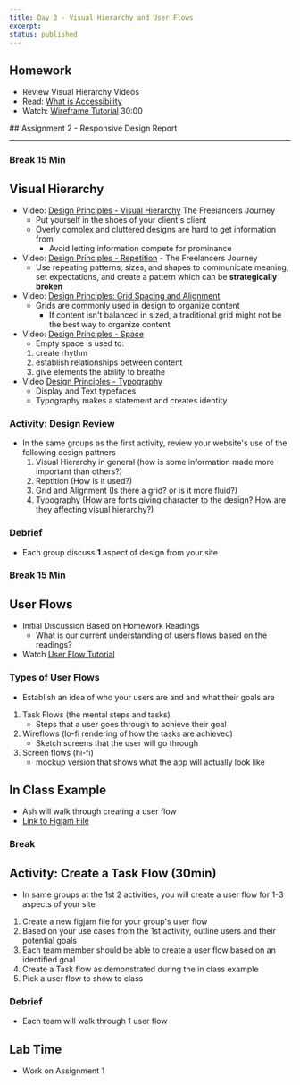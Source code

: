 ```yaml
---
title: Day 3 - Visual Hierarchy and User Flows
excerpt:
status: published
---
```


<script>

	import Homework from "$lib/components/Homework.svelte";
	import LessonPlan from "$lib/components/LessonPlan.svelte";
	import LabTime from "$lib/components/LabTime.svelte";

</script>

<HomeWork>

## Homework

- Review Visual Hierarchy Videos
- Read: [What is Accessibility](https://developer.mozilla.org/en-US/docs/Learn/Accessibility/What_is_accessibility)
- Watch: [Wireframe Tutorial](https://www.youtube.com/watch?v=pN92rnO_n5U) 30:00

</HomeWork>

<LessonPlan>
## Assignment 2 - Responsive Design Report

---

### Break 15 Min

## Visual Hierarchy

- Video: [Design Principles - Visual Hierarchy](https://www.youtube.com/watch?v=qZWDJqY27bw) The Freelancers Journey
  - Put yourself in the shoes of your client's client
  - Overly complex and cluttered designs are hard to get information from
    - Avoid letting information compete for prominance
- Video: [Design Principles - Repetition](https://www.youtube.com/watch?v=8zhhc5pzE9Y) - The Freelancers Journey
  - Use repeating patterns, sizes, and shapes to communicate meaning, set expectations, and create a pattern which can be **strategically broken**
- Video: [Design Principles: Grid Spacing and Alignment](https://www.youtube.com/watch?v=9QRIjnMEXw8)
  - Grids are commonly used in design to organize content
    - If content isn't balanced in sized, a traditional grid might not be the best way to organize content
- Video: [Design Principles - Space](https://www.youtube.com/watch?v=3dESVj7-XzI)
  - Empty space is used to:
  1. create rhythm
  2. establish relationships between content
  3. give elements the ability to breathe
- Video [Design Principles - Typography](https://www.youtube.com/watch?v=yom0nogFN3k)
  - Display and Text typefaces
  - Typography makes a statement and creates identity

### Activity: Design Review

- In the same groups as the first activity, review your website's use of the following design pattners
  1. Visual Hierarchy in general (how is some information made more important than others?)
  2. Reptition (How is it used?)
  3. Grid and Alignment (Is there a grid? or is it more fluid?)
  4. Typography (How are fonts giving character to the design? How are they affecting visual hierarchy?)

### Debrief

- Each group discuss **1** aspect of design from your site

### Break 15 Min

## User Flows

- Initial Discussion Based on Homework Readings
  - What is our current understanding of users flows based on the readings?
- Watch [User Flow Tutorial](https://www.youtube.com/watch?v=TIV1y11xz7k)

### Types of User Flows

- Establish an idea of who your users are and and what their goals are

1. Task Flows (the mental steps and tasks)
   - Steps that a user goes through to achieve their goal
2. Wireflows (lo-fi rendering of how the tasks are achieved)
   - Sketch screens that the user will go through
3. Screen flows (hi-fi)
   - mockup version that shows what the app will actually look like

## In Class Example

- Ash will walk through creating a user flow
- [Link to Figjam File](https://www.figma.com/file/JSuY5AkMcZZ3UfKI7ntpQS/User-Flow-Example?node-id=0%3A1)

### Break

## Activity: Create a Task Flow (30min)

- In same groups at the 1st 2 activities, you will create a user flow for 1-3 aspects of your site

1. Create a new figjam file for your group's user flow
2. Based on your use cases from the 1st activity, outline users and their potential goals
3. Each team member should be able to create a user flow based on an identified goal
4. Create a Task flow as demonstrated during the in class example
5. Pick a user flow to show to class

### Debrief

- Each team will walk through 1 user flow

</LessonPlan>

<LabTime>

## Lab Time

- Work on Assignment 1

</LabTime>
